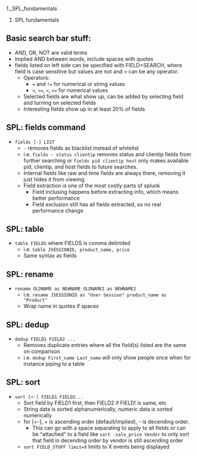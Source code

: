 1._SPL_fundamentals

1. SPL fundamentals

## Basic search bar stuff:
- AND, OR, NOT are valid terms
- Implied AND between words, include spaces with quotes
- fields listed on left side can be specified with FIELD=SEARCH, where field is case sensitive but values are not and = can be any operator.
	- Operators: 
		- `=` and `!=` for numerical or string values
		- `>`, `>=`, `<`, `<=` for numerical values
	- Selected fields are what show up, can be added by selecting field and turning on selected fields
	- Interesting fields show up in at least 20% of fields
## SPL: fields command
- `fields [-] LIST`
	- `-` removes fields as blacklist instead of whitelist
	- i.e. `fields - status clientip` removes status and clientip fields from further searching or `fields pid clientip host` only makes available pid, clientip, and host fields to future searches.
	- Internal fields like raw and time fields are always there, removing it just hides it from viewing
	- Field extraction is one of the most costly parts of splunk
		- Field inclusing happens before extracting info, which means better performance
		- Field exclusion still has all fields extracted, so no real performance change
## SPL: table
- `table FIELDS` where FIELDS is comma delimited
	- i.e. `table JSESSIONID, product_name, price`
	- Same syntax as fields
## SPL: rename
- `rename OLDNAME as NEWNAME OLDNAME2 as NEWNAME2`
	- i.e. `rename JSESSIONID as "User Session" product_name as "Product"`
	- Wrap name in quotes if spaces
## SPL: dedup
- `dedup FIELD1 FIELD2 ...`
	- Removes duplicate entries where all the field(s) listed are the same on comparison
	- i.e. `dedup First_name Last_name` will only show people once when for instance piping to a table
## SPL: sort
- `sort [+-] FIELD1 FIELD2...`
	- Sort field by FIELD1 first, then FIELD2 if FIELD! is same, etc
	- String data is sorted alphanumerically, numeric data is sorted numerically
	- for [+-], + is ascending order (default/implied), - is decending order.
		- This can go with a space separating to apply to all fields or can be "attached" to a field like `sort -sale_price Vendor` to only sort that field in decending order by vendor is still ascending order
	- `sort FIELD_STUFF limit=X` limits to X events being displayed